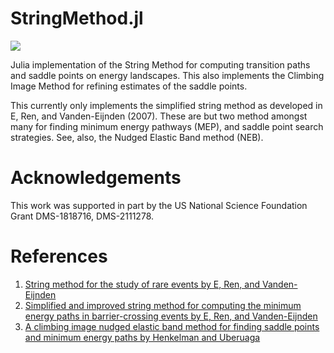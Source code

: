 # StringMethod.jl

[![](https://img.shields.io/badge/docs-dev-blue.svg)](https://gideonsimpson.github.io/StringMethod.jl/dev)


Julia implementation of the String Method for computing transition paths and
saddle points on energy landscapes.  This also implements the Climbing Image
Method for refining estimates of the saddle points.

This currently only implements the simplified string method as developed in E,
Ren, and Vanden-Eijnden (2007).  These are but two method amongst many for
finding minimum energy pathways (MEP), and saddle point search strategies.  See,
also, the Nudged Elastic Band method (NEB).

# Acknowledgements
This work was supported in part by the US National Science Foundation Grant DMS-1818716, DMS-2111278.

# References
1. [String method for the study of rare events by E, Ren, and Vanden-Eijnden](https://doi.org/10.1103/PhysRevB.66.052301)
2. [Simplified and improved string method for computing the minimum energy paths in barrier-crossing events by E, Ren, and Vanden-Eijnden](https://aip.scitation.org/doi/10.1063/1.2720838)
3. [A climbing image nudged elastic band method for finding saddle points and minimum energy paths by Henkelman and Uberuaga](https://doi.org/10.1063/1.1329672)

